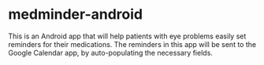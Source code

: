 # medminder-android
This is an Android app that will help patients with eye problems easily set reminders for their medications.
The reminders in this app will be sent to the Google Calendar app, by auto-populating the necessary fields.
